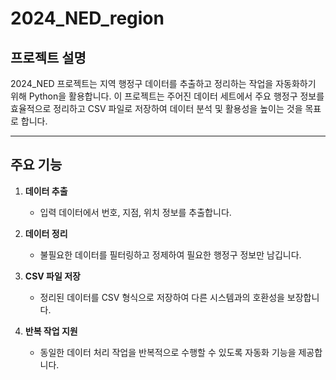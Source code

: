 # 2024_NED_region

## 프로젝트 설명

2024_NED 프로젝트는 지역 행정구 데이터를 추출하고 정리하는 작업을 자동화하기 위해 Python을 활용합니다. 이 프로젝트는 주어진 데이터 세트에서 주요 행정구 정보를 효율적으로 정리하고 CSV 파일로 저장하여 데이터 분석 및 활용성을 높이는 것을 목표로 합니다.

---

## 주요 기능

1. **데이터 추출**
   - 입력 데이터에서 번호, 지점, 위치 정보를 추출합니다.
   
2. **데이터 정리**
   - 불필요한 데이터를 필터링하고 정제하여 필요한 행정구 정보만 남깁니다.
   
3. **CSV 파일 저장**
   - 정리된 데이터를 CSV 형식으로 저장하여 다른 시스템과의 호환성을 보장합니다.
   
4. **반복 작업 지원**
   - 동일한 데이터 처리 작업을 반복적으로 수행할 수 있도록 자동화 기능을 제공합니다.
